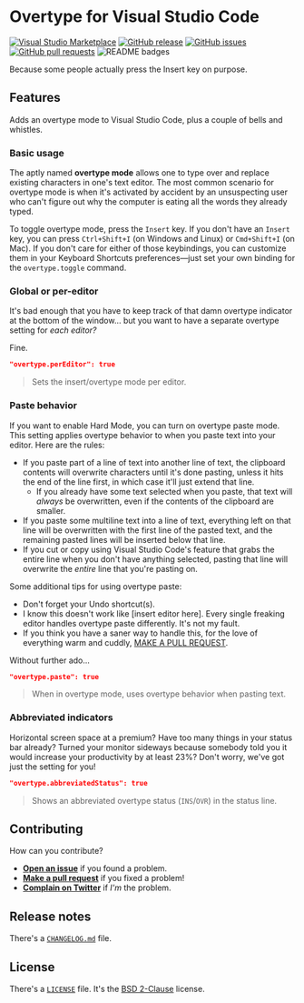 # Overtype for Visual Studio Code

[![Visual Studio Marketplace](http://vsmarketplacebadge.apphb.com/version/adammaras.overtype.svg)](https://marketplace.visualstudio.com/items?itemName=adammaras.overtype)
[![GitHub release](https://img.shields.io/github/release/AdamMaras/vscode-overtype.svg)](https://github.com/AdamMaras/vscode-overtype/releases)
[![GitHub issues](https://img.shields.io/github/issues/AdamMaras/vscode-overtype.svg)](https://github.com/AdamMaras/vscode-overtype/issues)
[![GitHub pull requests](https://img.shields.io/github/issues-pr/AdamMaras/vscode-overtype.svg)](https://github.com/AdamMaras/vscode-overtype/pulls)
![README badges](https://img.shields.io/badge/readme_badges-5-green.svg)

Because some people actually press the Insert key on purpose.

## Features

Adds an overtype mode to Visual Studio Code, plus a couple of bells and whistles.

### Basic usage

The aptly named **overtype mode** allows one to type over and replace existing characters in one's text editor. The most common scenario for overtype mode is when it's activated by accident by an unsuspecting user who can't figure out why the computer is eating all the words they already typed.

To toggle overtype mode, press the `Insert` key. If you don't have an `Insert` key, you can press `Ctrl+Shift+I` (on Windows and Linux) or `Cmd+Shift+I` (on Mac). If you don't care for either of those keybindings, you can customize them in your Keyboard Shortcuts preferences&mdash;just set your own binding for the `overtype.toggle` command.

### Global or per-editor

It's bad enough that you have to keep track of that damn overtype indicator at the bottom of the window... but you want to have a separate overtype setting for *each editor?*

Fine.

```json
"overtype.perEditor": true
```

> Sets the insert/overtype mode per editor.

### Paste behavior

If you want to enable Hard Mode, you can turn on overtype paste mode. This setting applies overtype behavior to when you paste text into your editor. Here are the rules:

- If you paste part of a line of text into another line of text, the clipboard contents will overwrite characters until it's done pasting, unless it hits the end of the line first, in which case it'll just extend that line.
  - If you already have some text selected when you paste, that text will *always* be overwritten, even if the contents of the clipboard are smaller.
- If you paste some multiline text into a line of text, everything left on that line will be overwritten with the first line of the pasted text, and the remaining pasted lines will be inserted below that line.
- If you cut or copy using Visual Studio Code's feature that grabs the entire line when you don't have anything selected, pasting that line will overwrite the *entire* line that you're pasting on.

Some additional tips for using overtype paste:

- Don't forget your Undo shortcut(s).
- I know this doesn't work like [insert editor here]. Every single freaking editor handles overtype paste differently. It's not my fault.
- If you think you have a saner way to handle this, for the love of everything warm and cuddly, [MAKE A PULL REQUEST](https://github.com/AdamMaras/vscode-overtype/pulls).

Without further ado...

```json
"overtype.paste": true
```

> When in overtype mode, uses overtype behavior when pasting text.

### Abbreviated indicators

Horizontal screen space at a premium? Have too many things in your status bar already? Turned your monitor sideways because somebody told you it would increase your productivity by at least 23%? Don't worry, we've got just the setting for you!

```json
"overtype.abbreviatedStatus": true
```

> Shows an abbreviated overtype status (`INS`/`OVR`) in the status line.

## Contributing

How can you contribute?

- [**Open an issue**](https://github.com/AdamMaras/vscode-overtype/issues) if you found a problem.
- [**Make a pull request**](https://github.com/AdamMaras/vscode-overtype/pulls) if you fixed a problem!
- [**Complain on Twitter**](https://twitter.com/AdamMaras) if *I'm* the problem.

## Release notes

There's a [`CHANGELOG.md`](https://github.com/AdamMaras/vscode-overtype/blob/master/CHANGELOG.md) file.

## License

There's a [`LICENSE`](https://github.com/AdamMaras/vscode-overtype/blob/master/LICENSE) file. It's the [BSD 2-Clause](https://opensource.org/licenses/BSD-2-Clause) license.
